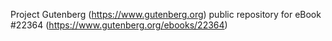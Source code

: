 Project Gutenberg (https://www.gutenberg.org) public repository for eBook #22364 (https://www.gutenberg.org/ebooks/22364)
